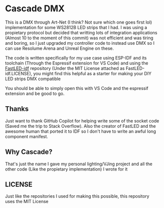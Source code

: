 # Cascade DMX

This is a DMX through Art-Net (I think? Not sure which one goes first lol) implementation for some WS2812B LED strips that I had. I was using a propietary protocol
but decided that writting lots of integration applications (Almost 10 to the moment of this commit) was not efficient and was tiring and boring, so I just upgraded
my controller code to instead use DMX so I can use Resolume Arena and Unreal Engine on these.

The code is written specifically for my use case using ESP-IDF and its toolchain (Through the Espressif extension for VS Code) and using the [FastLED-idf](https://github.com/bbulkow/FastLED-idf) repository (Under the MIT License attached as FastLED-idf.LICENSE), you might find this helpful as a starter for making your DIY LED strips DMX compatible

You should be able to simply open this with VS Code and the espressif extension and be good to go.

## Thanks

Just want to thank GitHub Copilot for helping write some of the socket code (Saved me the trip to Stack Overflow).
Also the creator of FastLED and the awesome human that ported it to IDF so I don't have to write an awful long component manifest.

## Why Cascade?

That's just the name I gave my personal lighting/VJing project and all the other code (Like the propietary implementation) I wrote for it

## LICENSE

Just like the repositories I used for making this possible, this repository uses the MIT License